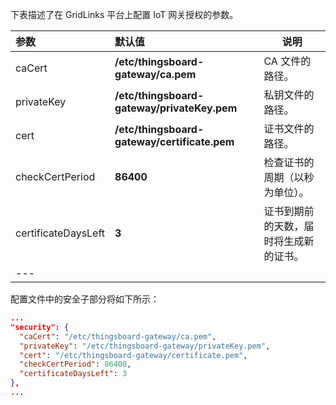 下表描述了在 GridLinks 平台上配置 IoT 网关授权的参数。

| **参数** | **默认值** | **说明** |
|:-|:-|-
| caCert                   | **/etc/thingsboard-gateway/ca.pem**          | CA 文件的路径。                                                      |
| privateKey               | **/etc/thingsboard-gateway/privateKey.pem**  | 私钥文件的路径。                                             |
| cert                     | **/etc/thingsboard-gateway/certificate.pem** | 证书文件的路径。                                             |
| checkCertPeriod          | **86400**                                    | 检查证书的周期（以秒为单位）。                                   |
| certificateDaysLeft      | **3**                                        | 证书到期前的天数，届时将生成新的证书。                          |
|---    

配置文件中的安全子部分将如下所示：

```json
...
"security": {
  "caCert": "/etc/thingsboard-gateway/ca.pem",
  "privateKey": "/etc/thingsboard-gateway/privateKey.pem",
  "cert": "/etc/thingsboard-gateway/certificate.pem",
  "checkCertPeriod": 86400,
  "certificateDaysLeft": 3
},
...
```